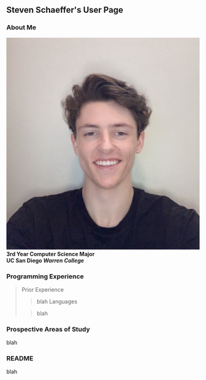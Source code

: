 ## Steven Schaeffer's User Page

### About Me
![Steven Schaeffer's Profile Picture](./images/pfp.jpg)
\
__3rd Year Computer Science Major__
\
__UC San Diego *Warren College*__

### Programming Experience
> Prior Experience
>
>> blah
> Languages
>
>> blah

### Prospective Areas of Study
blah

### README
blah